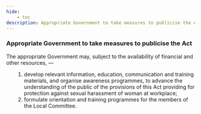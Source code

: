 ```yaml
---
hide:
    - toc
description: Appropriate Government to take measures to publicise the Act
---
```


<style>
    ol.outer-list {
        list-style-type: lower-alpha;
    }
    ol.outer-list ol.inner-list {
        list-style-type: lower-alpha;
    }
</style>

### Appropriate Government to take measures to publicise the Act

The appropriate Government may, subject to the availability of financial and other resources, —
<ol class="outer-list">
        <ol class="innerlist">
            <li> develop relevant information, education, communication and training materials, and organise awareness programmes, to advance the understanding of the public of the provisions of this Act providing for protection against sexual harassment of woman at workplace;</li>
            <li> formulate orientation and training programmes for the members of the Local Committee. </li>
        </ol>
</ol>
